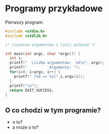 # Programy przykładowe

Pierwszy program:

```c
#include <stdio.h>
#include <stdlib.h>

/* czytanie argumentów z linii poleceń */

int main(int argc, char *argv[]) {
  int i;
  printf("  Liczba argumentów:  %d\n", argc);
  printf("          Argumenty: ");
  for(i=0; i<argc; i++) {
    printf(" [%d => %s]",i,argv[i]);
  }
  printf("\n");
  return EXIT_SUCCESS;
}
```

## O co chodzi w tym programie?

* o to?
* a może o to?
